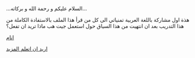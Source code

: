 ...السلام عليكم و رحمة الله و بركاته...

هذة اول مشاركة باللغة العربية 
تمنياتي الى كل من قرأ هذا الملف بالاستفادة الكاملة من هذا التدريب
بعد ان انتهيت من هذا السياق حول استعمل جيت هب ماذا تريد ان تفعل؟

[انام](/sleep/sleep.md)

[اريد ان اتعلم المزيد](/learn/learn.md)
